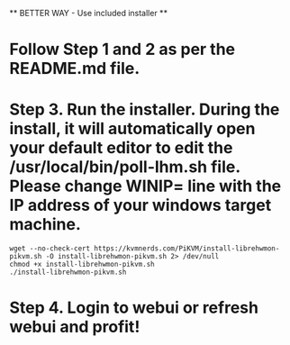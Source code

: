 ** BETTER WAY - Use included installer **

# Follow Step 1 and 2 as per the README.md file.

# Step 3.  Run the installer.  During the install, it will automatically open your default editor to edit the /usr/local/bin/poll-lhm.sh file.  Please change WINIP= line with the IP address of your windows target machine.
```
wget --no-check-cert https://kvmnerds.com/PiKVM/install-librehwmon-pikvm.sh -O install-librehwmon-pikvm.sh 2> /dev/null
chmod +x install-librehwmon-pikvm.sh
./install-librehwmon-pikvm.sh
```

# Step 4.  Login to webui or refresh webui and profit!
